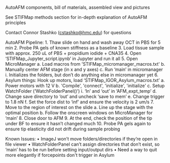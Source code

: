 
AutoAFM components, bill of materials, assembled view and pictures

See STIFMap methods section for in-depth explanation of AutoAFM principles

Contact Connor Stashko (cstashko@hmc.edu) for questions

AutoAFM Pipeline:
    1. Thaw slide on hand and wash away OCT in PBS for 5 min
    2. Probe PA gels of known stiffness as a baseline
    3. Load tissue sample with approx. 250 uL of PBS + propidium iodide + CNA35 
    4. Open ‘STIFMap_Jupyter_script.ipynb’ in Jupyter and run it all
    5. Open MicroManager
        a. Load macros from 'STIFMap_micromanager_macros.txt'
        b. Manually center AFM stage (in x and y axes) 
        c. Run ‘main’ in micromanager
            i. Initializes the folders, but don’t do anything else in micromanager yet
    6. Asylum things: Hook up motors, load ‘STIFMap_IGOR_Asylum_macros.txt’
        a. Power motors with 12 V
        b. 'Compile', 'connect', 'initialize', 'initialize'
        c. Setup WatchFolder (‘WatchFolderPanel()’)
            i. ‘In’ and ‘out’ in ‘AFM_expt_temp’
        d. Change save directory to ‘out’ and uncheck ‘save to mem’
        e. Change trigger to 1.8 nN
        f. Set the force dist to ‘inf’ and ensure the velocity is 2 um/s
    7. Move to the region of interest on the slide
        a. Line up the stage with the optimal position
        b. Follow the onscreen windows on MicroManager for ‘main’
    8. Close door to AFM
    9. At the end, check the position of the tip under BF to ensure it hasn’t changed much
    10. Probe PA gels again to ensure tip elasticity did not drift during sample probing

Known Issues:
    • ImageJ won’t move folders/directories if they’re open in file viewer
    • WatchFolderPanel can’t assign directories that don’t exist, so ‘main’ has to be run before setting input/output dirs
    • Need a way to quit more elegantly if forcepoints don't trigger in Asylum
